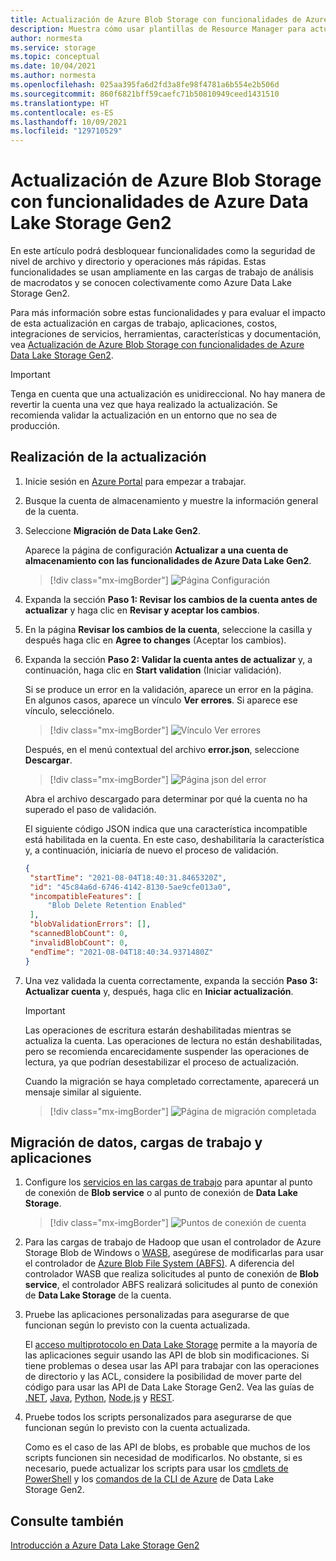 ```yaml
---
title: Actualización de Azure Blob Storage con funcionalidades de Azure Data Lake Storage Gen2 | Microsoft Docs
description: Muestra cómo usar plantillas de Resource Manager para actualizar de Azure Blob Storage a Data Lake Storage.
author: normesta
ms.service: storage
ms.topic: conceptual
ms.date: 10/04/2021
ms.author: normesta
ms.openlocfilehash: 025aa395fa6d2fd3a8fe98f4781a6b554e2b506d
ms.sourcegitcommit: 860f6821bff59caefc71b50810949ceed1431510
ms.translationtype: HT
ms.contentlocale: es-ES
ms.lasthandoff: 10/09/2021
ms.locfileid: "129710529"
---
```

#  <a name="upgrade-azure-blob-storage-with-azure-data-lake-storage-gen2-capabilities"></a>Actualización de Azure Blob Storage con funcionalidades de Azure Data Lake Storage Gen2

En este artículo podrá desbloquear funcionalidades como la seguridad de nivel de archivo y directorio y operaciones más rápidas. Estas funcionalidades se usan ampliamente en las cargas de trabajo de análisis de macrodatos y se conocen colectivamente como Azure Data Lake Storage Gen2. 

Para más información sobre estas funcionalidades y para evaluar el impacto de esta actualización en cargas de trabajo, aplicaciones, costos, integraciones de servicios, herramientas, características y documentación, vea [Actualización de Azure Blob Storage con funcionalidades de Azure Data Lake Storage Gen2](upgrade-to-data-lake-storage-gen2.md).

> [!IMPORTANT]
> Tenga en cuenta que una actualización es unidireccional. No hay manera de revertir la cuenta una vez que haya realizado la actualización. Se recomienda validar la actualización en un entorno que no sea de producción.

## <a name="perform-the-upgrade"></a>Realización de la actualización

1. Inicie sesión en [Azure Portal](https://portal.azure.com/) para empezar a trabajar.

2. Busque la cuenta de almacenamiento y muestre la información general de la cuenta.

3. Seleccione **Migración de Data Lake Gen2**.

   Aparece la página de configuración **Actualizar a una cuenta de almacenamiento con las funcionalidades de Azure Data Lake Gen2**.

   > [!div class="mx-imgBorder"]
   > ![Página Configuración](./media/upgrade-to-data-lake-storage-gen2-how-to/upgrade-to-an-azure-data-lake-gen2-account-page.png)

4. Expanda la sección **Paso 1: Revisar los cambios de la cuenta antes de actualizar** y haga clic en **Revisar y aceptar los cambios**.

5. En la página **Revisar los cambios de la cuenta**, seleccione la casilla y después haga clic en **Agree to changes** (Aceptar los cambios).

6. Expanda la sección **Paso 2: Validar la cuenta antes de actualizar** y, a continuación, haga clic en **Start validation** (Iniciar validación).

   Si se produce un error en la validación, aparece un error en la página. En algunos casos, aparece un vínculo **Ver errores**. Si aparece ese vínculo, selecciónelo. 

   > [!div class="mx-imgBorder"]
   > ![Vínculo Ver errores](./media/upgrade-to-data-lake-storage-gen2-how-to/validation-errors.png)

   Después, en el menú contextual del archivo **error.json**, seleccione **Descargar**.

   > [!div class="mx-imgBorder"]
   > ![Página json del error](./media/upgrade-to-data-lake-storage-gen2-how-to/error-json.png)

   Abra el archivo descargado para determinar por qué la cuenta no ha superado el paso de validación. 

   El siguiente código JSON indica que una característica incompatible está habilitada en la cuenta. En este caso, deshabilitaría la característica y, a continuación, iniciaría de nuevo el proceso de validación.

   ```json
   {
    "startTime": "2021-08-04T18:40:31.8465320Z",
    "id": "45c84a6d-6746-4142-8130-5ae9cfe013a0",
    "incompatibleFeatures": [
        "Blob Delete Retention Enabled"
    ],
    "blobValidationErrors": [],
    "scannedBlobCount": 0,
    "invalidBlobCount": 0,
    "endTime": "2021-08-04T18:40:34.9371480Z"
   }
   ```

7. Una vez validada la cuenta correctamente, expanda la sección **Paso 3: Actualizar cuenta** y, después, haga clic en **Iniciar actualización**.

   > [!IMPORTANT]
   > Las operaciones de escritura estarán deshabilitadas mientras se actualiza la cuenta. Las operaciones de lectura no están deshabilitadas, pero se recomienda encarecidamente suspender las operaciones de lectura, ya que podrían desestabilizar el proceso de actualización.

   Cuando la migración se haya completado correctamente, aparecerá un mensaje similar al siguiente. 

   > [!div class="mx-imgBorder"]
   > ![Página de migración completada](./media/upgrade-to-data-lake-storage-gen2-how-to/upgrade-to-an-azure-data-lake-gen2-account-completed.png)

## <a name="migrate-data-workloads-and-applications"></a>Migración de datos, cargas de trabajo y aplicaciones 

1. Configure los [servicios en las cargas de trabajo](data-lake-storage-integrate-with-azure-services.md) para apuntar al punto de conexión de **Blob service** o al punto de conexión de **Data Lake Storage**.

   > [!div class="mx-imgBorder"]
   > ![Puntos de conexión de cuenta](./media/upgrade-to-data-lake-storage-gen2-how-to/storage-endpoints.png)
  
3. Para las cargas de trabajo de Hadoop que usan el controlador de Azure Storage Blob de Windows o [WASB](https://hadoop.apache.org/docs/current/hadoop-azure/index.html), asegúrese de modificarlas para usar el controlador de [Azure Blob File System (ABFS)](https://hadoop.apache.org/docs/stable/hadoop-azure/abfs.html). A diferencia del controlador WASB que realiza solicitudes al punto de conexión de **Blob service**, el controlador ABFS realizará solicitudes al punto de conexión de **Data Lake Storage** de la cuenta.

2. Pruebe las aplicaciones personalizadas para asegurarse de que funcionan según lo previsto con la cuenta actualizada. 

   El [acceso multiprotocolo en Data Lake Storage](data-lake-storage-multi-protocol-access.md) permite a la mayoría de las aplicaciones seguir usando las API de blob sin modificaciones. Si tiene problemas o desea usar las API para trabajar con las operaciones de directorio y las ACL, considere la posibilidad de mover parte del código para usar las API de Data Lake Storage Gen2. Vea las guías de [.NET](data-lake-storage-directory-file-acl-dotnet.md), [Java](data-lake-storage-directory-file-acl-java.md), [Python](data-lake-storage-directory-file-acl-python.md), [Node.js](data-lake-storage-acl-javascript.md) y [REST](/rest/api/storageservices/data-lake-storage-gen2). 

3. Pruebe todos los scripts personalizados para asegurarse de que funcionan según lo previsto con la cuenta actualizada. 

   Como es el caso de las API de blobs, es probable que muchos de los scripts funcionen sin necesidad de modificarlos. No obstante, si es necesario, puede actualizar los scripts para usar los [cmdlets de PowerShell](data-lake-storage-directory-file-acl-powershell.md) y los [comandos de la CLI de Azure](data-lake-storage-directory-file-acl-cli.md) de Data Lake Storage Gen2.
 

## <a name="see-also"></a>Consulte también

[Introducción a Azure Data Lake Storage Gen2](data-lake-storage-introduction.md)